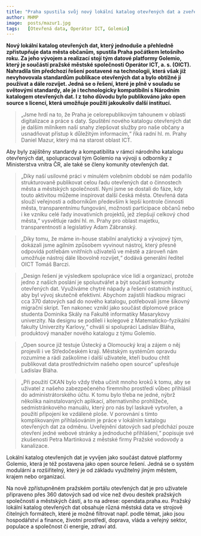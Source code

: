 ```yaml
---
title: "Praha spustila svůj nový lokální katalog otevřených dat a zveřejnila také zdrojové kódy"
author: MHMP
image:  posts/mazur1.jpg
tags:   [Otevřená data, Operátor ICT, Golemio]
---
```


**Nový lokální katalog otevřených dat, který jednoduše a přehledně zpřístupňuje data města občanům, spustila Praha počátkem letošního roku. Za jeho vývojem a realizací stojí tým datové platformy Golemio, který je součástí pražské městské společnosti Operátor ICT, a. s. (OICT). Nahradila tím předchozí řešení postavené na technologii, která však již nevyhovovala standardům publikace otevřených dat a bylo obtížné ji používat a dále rozvíjet. Jedná se o řešení, které je plně v souladu se světovými standardy, ale je i technologicky kompatibilní s Národním katalogem otevřených dat. I z toho důvodu bylo publikováno jako open source s licencí, která umožňuje použití jakoukoliv další institucí.**

> „Jsme hrdí na to, že Praha je celorepublikovým tahounem v oblasti digitalizace a práce s daty. Spuštění nového katalogu otevřených dat je dalším milníkem naší snahy zlepšovat služby pro naše občany a usnadňovat přístup k důležitým informacím,“ říká radní hl. m. Prahy Daniel Mazur, který má na starost oblast ICT.

Aby byly zajištěny standardy a kompatibilita v rámci národního katalogu otevřených dat, spolupracoval tým Golemio na vývoji s odborníky z Ministerstva vnitra ČR, ale také se členy komunity otevřených dat.

> „Díky naší usilovné práci v minulém volebním období se nám podařilo strukturovaně publikovat celou řadu otevřených dat o činnostech města a městských společností. Nyní jsme se dostali do fáze, kdy touto aktivitou můžeme inspirovat další česká města. Otevřená data slouží veřejnosti a odborníkům především k lepší kontrole činnosti města, transparentnímu fungování, možnosti participace občanů nebo i ke vzniku celé řady inovativních projektů, jež zlepšují celkový chod města,“ vysvětluje radní hl. m. Prahy pro oblast majetku, transparentnosti a legislativy Adam Zábranský.

> „Díky tomu, že máme in-house stabilní analytický a vývojový tým, dokázali jsme agilním způsobem vyvinout nástroj, který přesně odpovídá potřebám vnitřních uživatelů ve městě a zároveň nám umožňuje nástroj dále libovolně rozvíjet,“ dodává generální ředitel OICT Tomáš Barczi.

> „Design řešení je výsledkem spolupráce více lidí a organizací, protože jedno z našich poslání je spoluutvářet a být součástí komunity otevřených dat. Využíváme chytré nápady a řešení ostatních institucí, aby byl vývoj skutečně efektivní. Abychom zajistili hladkou migraci cca 370 datových sad do nového katalogu, potřebovali jsme šikovný migrační skript. Ten nakonec vznikl jako součást diplomové práce studenta Dominika Skály na Fakultě informatiky Masarykovy univerzity. Na designu se podíleli i kolegové z Matematicko-fyzikální fakulty Univerzity Karlovy,“ chválí si spolupráci Ladislav Bláha, produktový manažer nového katalogu z týmu Golemio.

> „Open source již testuje Ústecký a Olomoucký kraj a zájem o něj projevili i ve Středočeském kraji. Městským systémům opravdu rozumíme a rádi zaškolíme i další uživatele, kteří budou chtít publikovat data prostřednictvím našeho open source“ upřesňuje Ladislav Bláha.

> „Při použití CKAN bylo vždy třeba učinit mnoho kroků k tomu, aby se uživatel z našeho zabezpečeného firemního prostředí vůbec přihlásil do administrátorského účtu. K tomu bylo třeba ne jedné, nýbrž několika nainstalovaných aplikací, alternativního prohlížeče, sedmistránkového manuálu, který pro nás byl laskavě vytvořen, a použití připojení ke vzdálené ploše. V porovnání s tímto komplikovaným přihlašováním je práce v lokálním katalogu otevřených dat za odměnu. Uveřejnění datových sad předchází pouze otevření jedné webové stránky a jednoduché přihlášení,“ popisuje své zkušenosti Petra Martinková z městské firmy Pražské vodovody a kanalizace. 

Lokální katalog otevřených dat je vyvíjen jako součást datové platformy Golemio, která je též postavena jako open source řešení. Jedná se o systém modulární a rozšiřitelný, který je od základu využitelný jiným městem, krajem nebo organizací.

Na nově zpřístupněném pražském portálu otevřených dat je pro uživatele připraveno přes 360 datových sad od více než dvou desítek pražských společností a městských částí, a to na adrese: opendata.praha.eu. Pražský lokální katalog otevřených dat obsahuje různá městská data ve strojově čitelných formátech, které je možné filtrovat např. podle témat, jako jsou hospodářství a finance, životní prostředí, doprava, vláda a veřejný sektor, populace a společnost či energie, zdraví atd.
